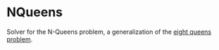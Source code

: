 # NQueens

Solver for the N-Queens problem, a generalization of the [eight queens problem](https://en.wikipedia.org/wiki/Eight_queens_puzzle).
